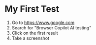 # My First Test
1. Go to https://www.google.com
2. Search for "Browser Copilot AI testing"
3. Click on the first result
4. Take a screenshot
